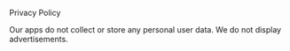 Privacy Policy

Our apps do not collect or store any personal user data. We do not display advertisements.
